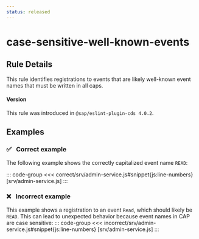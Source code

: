 ```yaml
---
status: released
---
```


<script setup>
  import PlaygroundBadge from '../../components/PlaygroundBadge.vue'
</script>

# case-sensitive-well-known-events

## Rule Details

This rule identifies registrations to events that are likely well-known event names that must be written in all caps.

#### Version
This rule was introduced in `@sap/eslint-plugin-cds 4.0.2`.

## Examples

### ✅ &nbsp; Correct example

The following example shows the correctly capitalized event name `READ`:

::: code-group
<<< correct/srv/admin-service.js#snippet{js:line-numbers} [srv/admin-service.js]
:::
<PlaygroundBadge
  name="case-sensitive-well-known-events"
  kind="correct"
  :files="['srv/admin-service.js']"
/>

### ❌ &nbsp; Incorrect example

This example shows a registration to an event `Read`, which should likely be `READ`. This can lead to unexpected behavior because event names in CAP are case sensitive:
::: code-group
<<< incorrect/srv/admin-service.js#snippet{js:line-numbers} [srv/admin-service.js]
:::
<PlaygroundBadge
  name="case-sensitive-well-known-events"
  kind="incorrect"
  :files="['srv/admin-service.js']"
/>
